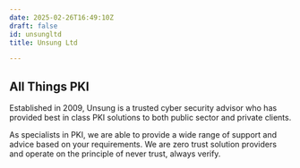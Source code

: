 ```yaml
---
date: 2025-02-26T16:49:10Z
draft: false
id: unsungltd
title: Unsung Ltd

---
```


## All Things PKI

Established in 2009, Unsung is a trusted cyber security advisor who has provided best in class PKI solutions to both public sector and private clients.  

As specialists in PKI, we are able to provide a wide range of support and advice based on your requirements. We are zero trust solution providers and operate on the principle of never trust, always verify.

